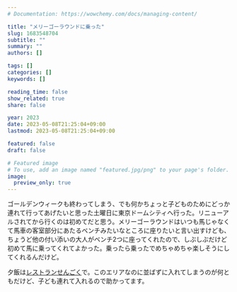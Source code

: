 ```yaml
---
# Documentation: https://wowchemy.com/docs/managing-content/

title: "メリーゴーラウンドに乗った"
slug: 1683548704
subtitle: ""
summary: ""
authors: []

tags: []
categories: []
keywords: []

reading_time: false
show_related: true
share: false

year: 2023
date: 2023-05-08T21:25:04+09:00
lastmod: 2023-05-08T21:25:04+09:00

featured: false
draft: false

# Featured image
# To use, add an image named "featured.jpg/png" to your page's folder.
image:
  preview_only: true
---
```


ゴールデンウィークも終わってしまう、でも何かちょっと子どものためにどっか連れて行ってあげたいと思った土曜日に東京ドームシティへ行った。リニューアルされてから行くのは初めてだと思う。メリーゴーラウンドはいつも馬じゃなくて馬車の客室部分にあたるベンチみたいなところに座りたいと言い出すけども、ちょうど他の付い添いの大人がベンチ2つに座ってくれたので、しぶしぶだけど初めて馬に乗ってくれてよかった。乗ったら乗ったでめちゃめちゃ楽しそうにしてくれるんだけど。

夕飯は[レストランせんごく](https://sengokuga.com/kourakuen/)で。このエリアなのに並ばずに入れてしまうのが何ともだけど、子ども連れて入れるので助かってます。
